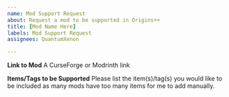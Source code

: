 ```yaml
---
name: Mod Support Request
about: Request a mod to be supported in Origins++
title: [Mod Name Here]
labels: Mod Support Request
assignees: QuantumXenon

---
```


**Link to Mod**
A CurseForge or Modrinth link

**Items/Tags to be Supported**
Please list the item(s)/tag(s) you would like to be included as many mods have too many items for me to add manually.
